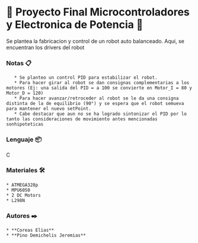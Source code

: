 # 🚀 Proyecto Final Microcontroladores y Electronica de Potencia 🚀
 Se plantea la fabricacion y control de un robot auto balanceado. Aqui, se encuentran los drivers del robot 
### Notas 📋 
       * Se planteo un control PID para estabilizar el robot.
       * Para hacer girar al robot se dan consignas complementarias a los motores (Ej: una salida del PID = a 100 se convierte en Motor_I = 80 y Motor_D = 120) 
       * Para hacer avanzar/retroceder al robot se le da una consigna distinta de la de equilibrio (90°) y se espera que el robot semueva para mantener el nuevo setPoint.
       * Cabe destacar que aun no se ha logrado sintonizar el PID por lo tanto las consideraciones de movimiento antes mencionadas sonhipoteticas
### Lenguaje 📦
 C
### Materiales 🛠️
	* ATMEGA328p
	* MPU6050
	* 2 DC Motors
	* L298N 
### Autores ✒️
	* **Coreas Elias** 
	* **Pino Demichelis Jeremias**


